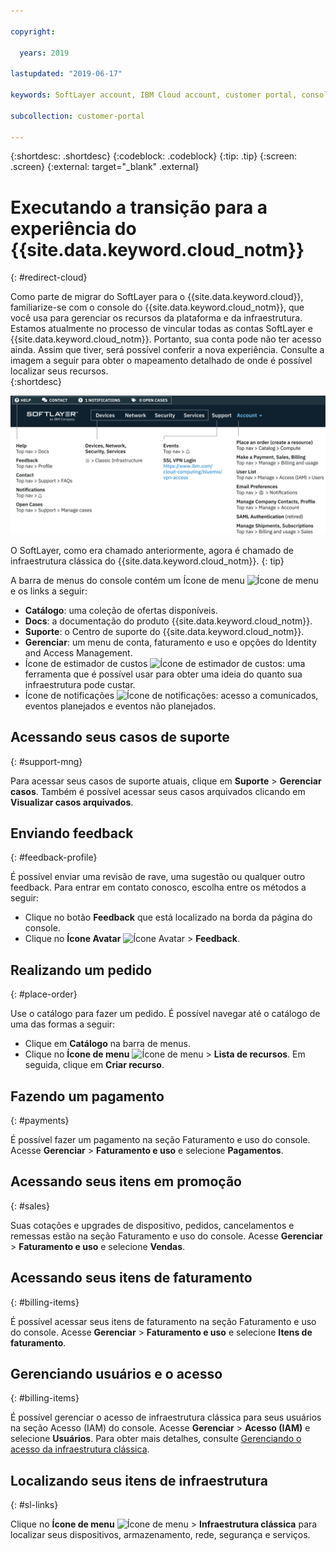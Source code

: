 ```yaml
---

copyright:

  years: 2019

lastupdated: "2019-06-17"

keywords: SoftLayer account, IBM Cloud account, customer portal, console

subcollection: customer-portal 

---
```


{:shortdesc: .shortdesc}
{:codeblock: .codeblock}
{:tip: .tip}
{:screen: .screen}
{:external: target="_blank" .external}


# Executando a transição para a experiência do {{site.data.keyword.cloud_notm}}
{: #redirect-cloud}

Como parte de migrar do SoftLayer para o {{site.data.keyword.cloud}}, familiarize-se com o console do {{site.data.keyword.cloud_notm}}, que você usa para gerenciar os recursos da plataforma e da infraestrutura. Estamos atualmente no processo de vincular todas as contas SoftLayer e {{site.data.keyword.cloud_notm}}. Portanto, sua conta pode não ter acesso ainda. Assim que tiver, será possível conferir a nova experiência. Consulte a imagem a seguir para obter o mapeamento detalhado de onde é possível localizar seus recursos.  
{:shortdesc}

![Mapeamento do SoftLayer](images/Softlayer-mapping@2x.svg "Como localizar o recurso SoftLayer")

O SoftLayer, como era chamado anteriormente, agora é chamado de infraestrutura clássica do {{site.data.keyword.cloud_notm}}.
{: tip}

A barra de menus do console contém um Ícone de menu ![Ícone de menu](../icons/icon_hamburger.svg) e os links a seguir: 

  * **Catálogo**: uma coleção de ofertas disponíveis. 
  * **Docs**: a documentação do produto {{site.data.keyword.cloud_notm}}. 
  * **Suporte**: o Centro de suporte do {{site.data.keyword.cloud_notm}}. 
  * **Gerenciar**: um menu de conta, faturamento e uso e opções do Identity and Access Management. 
  * Ícone de estimador de custos ![Ícone de estimador de custos](../icons/Estimator.svg): uma ferramenta que é possível usar para obter uma ideia do quanto sua infraestrutura pode custar.
  * Ícone de notificações ![Ícone de notificações](../icons/Notification.svg): acesso a comunicados, eventos planejados e eventos não planejados.

## Acessando seus casos de suporte
{: #support-mng}

Para acessar seus casos de suporte atuais, clique em **Suporte** > **Gerenciar casos**. Também é possível acessar seus casos arquivados clicando em **Visualizar casos arquivados**.

## Enviando feedback
{: #feedback-profile}

É possível enviar uma revisão de rave, uma sugestão ou qualquer outro feedback. Para entrar em contato conosco, escolha entre os métodos a seguir:

  * Clique no botão **Feedback** que está localizado na borda da página do console. 
  * Clique no **Ícone Avatar** ![Ícone Avatar](../icons/i-avatar-icon.svg) > **Feedback**. 

## Realizando um pedido
{: #place-order}

Use o catálogo para fazer um pedido. É possível navegar até o catálogo de uma das formas a seguir:

  * Clique em **Catálogo** na barra de menus.
  * Clique no **Ícone de menu** ![Ícone de menu](../icons/icon_hamburger.svg) > **Lista de recursos**. Em seguida, clique em **Criar recurso**.

## Fazendo um pagamento
{: #payments}

É possível fazer um pagamento na seção Faturamento e uso do console. Acesse **Gerenciar** > **Faturamento e uso** e selecione **Pagamentos**. 

## Acessando seus itens em promoção
{: #sales}

Suas cotações e upgrades de dispositivo, pedidos, cancelamentos e remessas estão na seção Faturamento e uso do console. Acesse **Gerenciar** > **Faturamento e uso** e selecione **Vendas**. 

## Acessando seus itens de faturamento
{: #billing-items}

É possível acessar seus itens de faturamento na seção Faturamento e uso do console. Acesse **Gerenciar** > **Faturamento e uso** e selecione **Itens de faturamento**.

## Gerenciando usuários e o acesso
{: #billing-items}

É possível gerenciar o acesso de infraestrutura clássica para seus usuários na seção Acesso (IAM) do console. Acesse **Gerenciar** > **Acesso (IAM)** e selecione **Usuários**. Para obter mais detalhes, consulte [Gerenciando o acesso da infraestrutura clássica](/docs/iam?topic=iam-mngclassicinfra).

## Localizando seus itens de infraestrutura
{: #sl-links}

Clique no **Ícone de menu** ![Ícone de menu](../icons/icon_hamburger.svg) > **Infraestrutura clássica** para localizar seus dispositivos, armazenamento, rede, segurança e serviços. 

  















